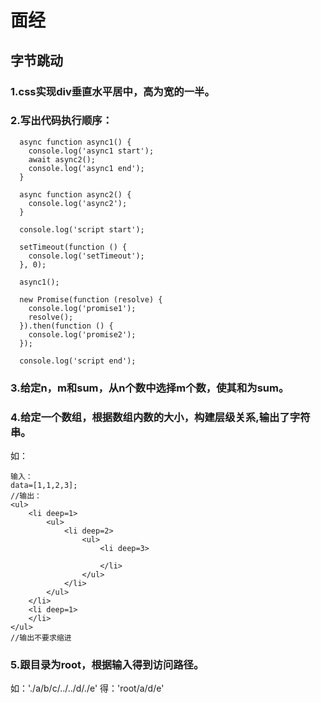 # 面经
## **字节跳动**
### 1.css实现div垂直水平居中，高为宽的一半。
### 2.写出代码执行顺序：
```
  async function async1() {
    console.log('async1 start');
    await async2();
    console.log('async1 end');
  }

  async function async2() {
    console.log('async2');
  }

  console.log('script start');

  setTimeout(function () {
    console.log('setTimeout');
  }, 0);

  async1();

  new Promise(function (resolve) {
    console.log('promise1');
    resolve();
  }).then(function () {
    console.log('promise2');
  });

  console.log('script end');
```
### 3.给定n，m和sum，从n个数中选择m个数，使其和为sum。
### 4.给定一个数组，根据数组内数的大小，构建层级关系,输出了字符串。
如：
```
输入：
data=[1,1,2,3];
//输出：
<ul>
    <li deep=1>
        <ul>
            <li deep=2>
                <ul>
                    <li deep=3>
                        
                    </li>
                </ul>
            </li>
        </ul>
    </li>
    <li deep=1>
    </li>
</ul>
//输出不要求缩进
```
### 5.跟目录为root，根据输入得到访问路径。
如：'./a/b/c/../../d/./e' 得：'root/a/d/e'

